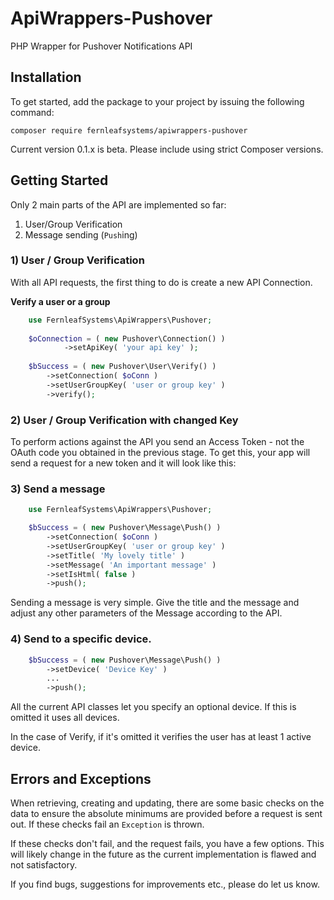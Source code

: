 # ApiWrappers-Pushover
PHP Wrapper for Pushover Notifications API

## Installation

To get started, add the package to your project by issuing the following command:

    composer require fernleafsystems/apiwrappers-pushover

Current version 0.1.x is beta. Please include using strict Composer versions.

## Getting Started

Only 2 main parts of the API are implemented so far:

1. User/Group Verification
2. Message sending (`Push`ing)

### 1) User / Group Verification

With all API requests, the first thing to do is create a new API Connection.

**Verify a user or a group**
```php
	use FernleafSystems\ApiWrappers\Pushover;
	
	$oConnection = ( new Pushover\Connection() )
			->setApiKey( 'your api key' );
			
	$bSuccess = ( new Pushover\User\Verify() )
		->setConnection( $oConn )
		->setUserGroupKey( 'user or group key' )
		->verify();
```

### 2) User / Group Verification with changed Key

To perform actions against the API you send an Access Token - not the OAuth code you
obtained in the previous stage. To get this, your app will send a request for a new
token and it will look like this:

### 3) Send a message

```php
	use FernleafSystems\ApiWrappers\Pushover;

	$bSuccess = ( new Pushover\Message\Push() )
		->setConnection( $oConn )
		->setUserGroupKey( 'user or group key' )
		->setTitle( 'My lovely title' )
		->setMessage( 'An important message' )
		->setIsHtml( false )
		->push();	
```

Sending a message is very simple. Give the title and the message and adjust any
other parameters of the Message according to the API.

### 4) Send to a specific device.

```php
	$bSuccess = ( new Pushover\Message\Push() )
		->setDevice( 'Device Key' )
		...
		->push();	
```

All the current API classes let you specify an optional device. If this is omitted
it uses all devices.

In the case of Verify, if it's omitted it verifies the user has at least 1 active device.

## Errors and Exceptions

When retrieving, creating and updating, there are some basic checks on the data to ensure
the absolute minimums are provided before a request is sent out. If these checks fail
an `Exception` is thrown.

If these checks don't fail, and the request fails, you have a few options. This will likely
change in the future as the current implementation is flawed and not satisfactory.

If you find bugs, suggestions for improvements etc., please do let us know.